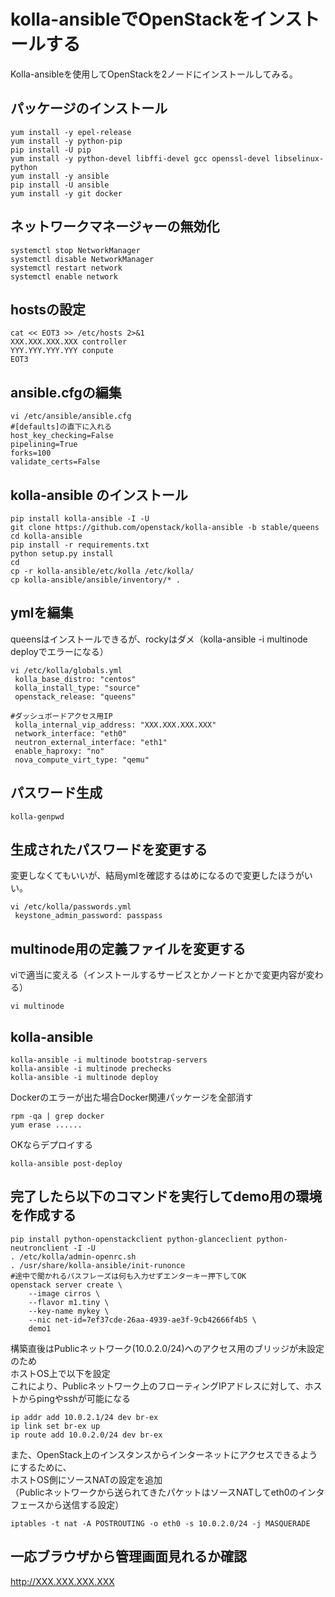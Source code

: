 # kolla-ansibleでOpenStackをインストールする
Kolla-ansibleを使用してOpenStackを2ノードにインストールしてみる。

## パッケージのインストール
```
yum install -y epel-release
yum install -y python-pip
pip install -U pip
yum install -y python-devel libffi-devel gcc openssl-devel libselinux-python
yum install -y ansible
pip install -U ansible
yum install -y git docker
```

## ネットワークマネージャーの無効化
```
systemctl stop NetworkManager
systemctl disable NetworkManager
systemctl restart network
systemctl enable network
```

## hostsの設定
```
cat << EOT3 >> /etc/hosts 2>&1
XXX.XXX.XXX.XXX controller
YYY.YYY.YYY.YYY conpute
EOT3
```

## ansible.cfgの編集
```
vi /etc/ansible/ansible.cfg
#[defaults]の直下に入れる
host_key_checking=False
pipelining=True
forks=100
validate_certs=False
```

## kolla-ansible のインストール
```
pip install kolla-ansible -I -U
git clone https://github.com/openstack/kolla-ansible -b stable/queens
cd kolla-ansible
pip install -r requirements.txt
python setup.py install
cd 
cp -r kolla-ansible/etc/kolla /etc/kolla/
cp kolla-ansible/ansible/inventory/* .
```


## ymlを編集
queensはインストールできるが、rockyはダメ（kolla-ansible -i multinode deployでエラーになる）  
```
vi /etc/kolla/globals.yml
 kolla_base_distro: "centos"
 kolla_install_type: "source"
 openstack_release: "queens"

#ダッシュボードアクセス用IP
 kolla_internal_vip_address: "XXX.XXX.XXX.XXX"
 network_interface: "eth0"
 neutron_external_interface: "eth1"
 enable_haproxy: "no"
 nova_compute_virt_type: "qemu"
```

## パスワード生成
```
kolla-genpwd
```

## 生成されたパスワードを変更する
変更しなくてもいいが、結局ymlを確認するはめになるので変更したほうがいい。
```
vi /etc/kolla/passwords.yml
 keystone_admin_password: passpass
```




## multinode用の定義ファイルを変更する
viで適当に変える（インストールするサービスとかノードとかで変更内容が変わる）
```
vi multinode
```




## kolla-ansible
```
kolla-ansible -i multinode bootstrap-servers
kolla-ansible -i multinode prechecks
kolla-ansible -i multinode deploy
```
Dockerのエラーが出た場合Docker関連パッケージを全部消す  
```
rpm -qa | grep docker
yum erase ......
```

OKならデプロイする
```
kolla-ansible post-deploy
```

## 完了したら以下のコマンドを実行してdemo用の環境を作成する
```
pip install python-openstackclient python-glanceclient python-neutronclient -I -U
. /etc/kolla/admin-openrc.sh
. /usr/share/kolla-ansible/init-runonce
#途中で聞かれるパスフレーズは何も入力せずエンターキー押下してOK
openstack server create \
    --image cirros \
    --flavor m1.tiny \
    --key-name mykey \
    --nic net-id=7ef37cde-26aa-4939-ae3f-9cb42666f4b5 \
    demo1
```

構築直後はPublicネットワーク(10.0.2.0/24)へのアクセス用のブリッジが未設定のため  
ホストOS上で以下を設定  
これにより、Publicネットワーク上のフローティングIPアドレスに対して、ホストからpingやsshが可能になる
```
ip addr add 10.0.2.1/24 dev br-ex
ip link set br-ex up
ip route add 10.0.2.0/24 dev br-ex
```

また、OpenStack上のインスタンスからインターネットにアクセスできるようにするために、  
ホストOS側にソースNATの設定を追加  
（Publicネットワークから送られてきたパケットはソースNATしてeth0のインタフェースから送信する設定）  

```
iptables -t nat -A POSTROUTING -o eth0 -s 10.0.2.0/24 -j MASQUERADE
```

## 一応ブラウザから管理画面見れるか確認
http://XXX.XXX.XXX.XXX



